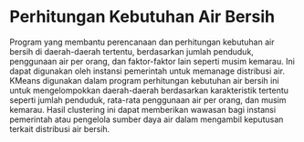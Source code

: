 # Perhitungan Kebutuhan Air Bersih
Program yang membantu perencanaan dan perhitungan kebutuhan air bersih di daerah-daerah tertentu, berdasarkan jumlah penduduk, penggunaan air per orang, dan faktor-faktor lain seperti musim kemarau. Ini dapat digunakan oleh instansi pemerintah untuk memanage distribusi air.
KMeans digunakan dalam program perhitungan kebutuhan air bersih ini untuk mengelompokkan daerah-daerah berdasarkan karakteristik tertentu seperti jumlah penduduk, rata-rata penggunaan air per orang, dan musim kemarau. Hasil clustering ini dapat memberikan wawasan bagi instansi pemerintah atau pengelola sumber daya air dalam mengambil keputusan terkait distribusi air bersih.